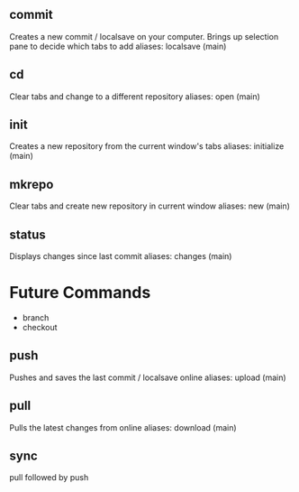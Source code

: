 ## commit
Creates a new commit / localsave on your computer. Brings up selection pane to decide which tabs to add
aliases: localsave (main)

## cd
Clear tabs and change to a different repository
aliases: open (main)

## init
Creates a new repository from the current window's tabs
aliases: initialize (main)

## mkrepo
Clear tabs and create new repository in current window
aliases: new (main)

## status
Displays changes since last commit
aliases: changes (main)

# Future Commands
- branch
- checkout

## push
Pushes and saves the last commit / localsave online
aliases: upload (main)

## pull
Pulls the latest changes from online
aliases: download (main)

## sync
pull followed by push
